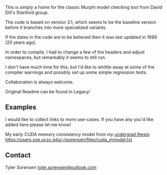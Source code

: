 This is simply a home for the classic Murphi model checking tool from David Dill's Stanford group.

The code is based on version 3.1, which seems to be the baseline version before it branches into more specialized variants.

If the dates in the code are to be believed then it was last updated in 1999 (20 years ago).

In order to compile, I had to change a few of the headers and adjust namespaces, but remarkably it seems to still run.

I don't have much time for this, but I'd like to whittle away at some of the compiler warnings and possibly set up some simple regression tests.

Collaboration is always welcome.

Original Readme can be found in Legacy/

## Examples

I would like to collect links to more use-cases. If you have any you'd like added here please let me know!

My early CUDA memory consistency model from my [undergrad thesis](https://users.soe.ucsc.edu/~tsorensen/files/bsthesis.pdf):
https://users.soe.ucsc.edu/~tsorensen/files/cuda_mmodel.txt

## Contact

Tyler Sorensen
tyler.sorensen@outlook.com
